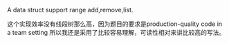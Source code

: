 A data struct support range add,remove,list.

这个实现效率没有线段树那么高，因为题目的要求是production-quality code in a team setting
所以我还是采用了比较容易理解，可读性相对来讲比较高的写法。

